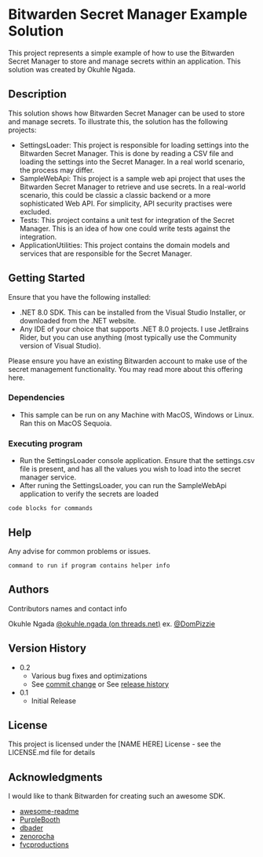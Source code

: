 # Bitwarden Secret Manager Example Solution

This project represents a simple example of how to use the Bitwarden Secret Manager to store and manage secrets within an application. This solution was created by Okuhle Ngada.

## Description

This solution shows how Bitwarden Secret Manager can be used to store and manage secrets. To illustrate this, the solution has the following projects:

* SettingsLoader: This project is responsible for loading settings into the Bitwarden Secret Manager. This is done by reading a CSV file and loading the settings into the Secret Manager. In a real world scenario, the process may differ.
* SampleWebApi: This project is a sample web api project that uses the Bitwarden Secret Manager to retrieve and use secrets. In a real-world scenario, this could be classic a classic backend or a more sophisticated Web API. For simplicity, API security practises were excluded.
* Tests: This project contains a unit test for integration of the Secret Manager. This is an idea of how one could write tests against the integration.
* ApplicationUtilities: This project contains the domain models and services that are responsible for the Secret Manager.

## Getting Started

Ensure that you have the following installed:

* .NET 8.0 SDK. This can be installed from the Visual Studio Installer, or downloaded from the .NET website.
* Any IDE of your choice that supports .NET 8.0 projects. I use JetBrains Rider, but you can use anything (most typically use the Community version of Visual Studio).

Please ensure you have an existing Bitwarden account to make use of the secret management functionality. You may read more about this offering here. 

### Dependencies

* This sample can be run on any Machine with MacOS, Windows or Linux. Ran this on MacOS Sequoia.

### Executing program

* Run the SettingsLoader console application. Ensure that the settings.csv file is present, and has all the values you wish to load into the secret manager service.
* After runing the SettingsLoader, you can run the SampleWebApi application to verify the secrets are loaded

```
code blocks for commands
```

## Help

Any advise for common problems or issues.
```
command to run if program contains helper info
```

## Authors

Contributors names and contact info

Okuhle Ngada
[@okuhle.ngada (on threads.net)](https://www.threads.net/@okuhle.ngada?invite=0)
ex. [@DomPizzie](https://twitter.com/dompizzie)

## Version History

* 0.2
    * Various bug fixes and optimizations
    * See [commit change]() or See [release history]()
* 0.1
    * Initial Release

## License

This project is licensed under the [NAME HERE] License - see the LICENSE.md file for details

## Acknowledgments

I would like to thank Bitwarden for creating such an awesome SDK. 
* [awesome-readme](https://github.com/matiassingers/awesome-readme)
* [PurpleBooth](https://gist.github.com/PurpleBooth/109311bb0361f32d87a2)
* [dbader](https://github.com/dbader/readme-template)
* [zenorocha](https://gist.github.com/zenorocha/4526327)
* [fvcproductions](https://gist.github.com/fvcproductions/1bfc2d4aecb01a834b46)